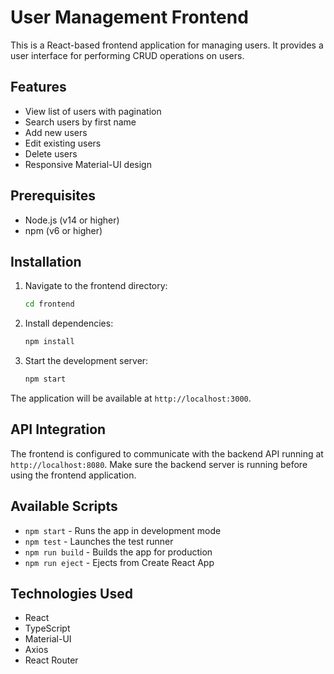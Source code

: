 # User Management Frontend

This is a React-based frontend application for managing users. It provides a user interface for performing CRUD operations on users.

## Features

- View list of users with pagination
- Search users by first name
- Add new users
- Edit existing users
- Delete users
- Responsive Material-UI design

## Prerequisites

- Node.js (v14 or higher)
- npm (v6 or higher)

## Installation

1. Navigate to the frontend directory:
   ```bash
   cd frontend
   ```

2. Install dependencies:
   ```bash
   npm install
   ```

3. Start the development server:
   ```bash
   npm start
   ```

The application will be available at `http://localhost:3000`.

## API Integration

The frontend is configured to communicate with the backend API running at `http://localhost:8080`. Make sure the backend server is running before using the frontend application.

## Available Scripts

- `npm start` - Runs the app in development mode
- `npm test` - Launches the test runner
- `npm run build` - Builds the app for production
- `npm run eject` - Ejects from Create React App

## Technologies Used

- React
- TypeScript
- Material-UI
- Axios
- React Router
